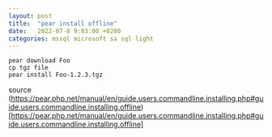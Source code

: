 ```yaml
---
layout: post
title:  "pear install offline"
date:   2022-07-8 9:03:00 +0200
categories: mssql microsoft sa sql light
---
```


```
pear download Foo
cp tgz file
pear install Foo-1.2.3.tgz
```

source (https://pear.php.net/manual/en/guide.users.commandline.installing.php#guide.users.commandline.installing.offline)[https://pear.php.net/manual/en/guide.users.commandline.installing.php#guide.users.commandline.installing.offline]